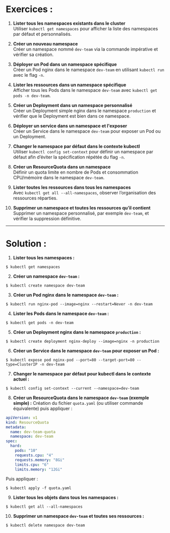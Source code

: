 # Exercices :

1. **Lister tous les namespaces existants dans le cluster**  
Utiliser `kubectl get namespaces` pour afficher la liste des namespaces par défaut et personnalisés.

2. **Créer un nouveau namespace**  
Créer un namespace nommé `dev-team` via la commande impérative et vérifier sa création.

3. **Déployer un Pod dans un namespace spécifique**  
Créer un Pod nginx dans le namespace `dev-team` en utilisant `kubectl run` avec le flag `-n`.

4. **Lister les ressources dans un namespace spécifique**  
Afficher tous les Pods dans le namespace `dev-team` avec `kubectl get pods -n dev-team`.

5. **Créer un Deployment dans un namespace personnalisé**  
Créer un Deployment simple nginx dans le namespace `production` et vérifier que le Deployment est bien dans ce namespace.

6. **Déployer un service dans un namespace et l'exposer**  
Créer un Service dans le namespace `dev-team` pour exposer un Pod ou un Deployment.

7. **Changer le namespace par défaut dans le contexte kubectl**  
Utiliser `kubectl config set-context` pour définir un namespace par défaut afin d’éviter la spécification répétée du flag `-n`.

8. **Créer un ResourceQuota dans un namespace**  
Définir un quota limite en nombre de Pods et consommation CPU/mémoire dans le namespace `dev-team`.

9. **Lister toutes les ressources dans tous les namespaces**  
Avec `kubectl get all --all-namespaces`, observer l’organisation des ressources réparties.

10. **Supprimer un namespace et toutes les ressources qu’il contient**  
Supprimer un namespace personnalisé, par exemple `dev-team`, et vérifier la suppression définitive.

***

# Solution :

1. **Lister tous les namespaces :**
```
$ kubectl get namespaces
```

2. **Créer un namespace `dev-team` :**
```
$ kubectl create namespace dev-team
```

3. **Créer un Pod nginx dans le namespace `dev-team` :**
```
$ kubectl run nginx-pod --image=nginx --restart=Never -n dev-team
```

4. **Lister les Pods dans le namespace `dev-team` :**
```
$ kubectl get pods -n dev-team
```

5. **Créer un Deployment nginx dans le namespace `production` :**
```
$ kubectl create deployment nginx-deploy --image=nginx -n production
```

6. **Créer un Service dans le namespace `dev-team` pour exposer un Pod :**
```
$ kubectl expose pod nginx-pod --port=80 --target-port=80 --type=ClusterIP -n dev-team
```

7. **Changer le namespace par défaut pour kubectl dans le contexte actuel :**
```
$ kubectl config set-context --current --namespace=dev-team
```

8. **Créer un ResourceQuota dans le namespace `dev-team` (exemple simple) :**
Création du fichier `quota.yaml` (ou utiliser commande équivalente) puis appliquer :
```yaml
apiVersion: v1
kind: ResourceQuota
metadata:
  name: dev-team-quota
  namespace: dev-team
spec:
  hard:
    pods: "10"
    requests.cpu: "4"
    requests.memory: "8Gi"
    limits.cpu: "6"
    limits.memory: "12Gi"
```

Puis appliquer :
```
$ kubectl apply -f quota.yaml
```

9. **Lister tous les objets dans tous les namespaces :**
```
$ kubectl get all --all-namespaces
```

10. **Supprimer un namespace `dev-team` et toutes ses ressources :**
```
$ kubectl delete namespace dev-team
```



